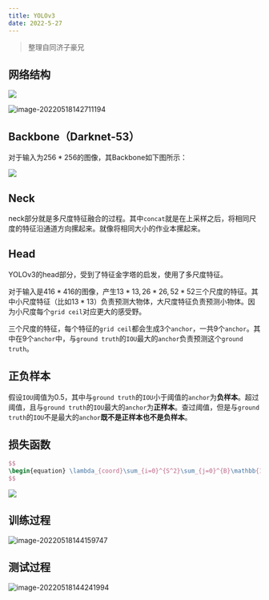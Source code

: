 ```yaml
---
title: YOLOv3
date: 2022-5-27
---
```



> 整理自同济子豪兄

## 网络结构

![](https://vingkin-1304361015.cos.ap-shanghai.myqcloud.com/%E6%B7%B1%E5%BA%A6%E5%AD%A6%E4%B9%A0/image-20220518135951221.png)

![image-20220518142711194](https://vingkin-1304361015.cos.ap-shanghai.myqcloud.com/%E6%B7%B1%E5%BA%A6%E5%AD%A6%E4%B9%A0/image-20220518142711194.png)

## Backbone（Darknet-53）

对于输入为$256*256$的图像，其Backbone如下图所示：

![](https://vingkin-1304361015.cos.ap-shanghai.myqcloud.com/%E6%B7%B1%E5%BA%A6%E5%AD%A6%E4%B9%A0/image-20220518135554800.png)

## Neck

neck部分就是多尺度特征融合的过程。其中`concat`就是在上采样之后，将相同尺度的特征沿通道方向摞起来。就像将相同大小的作业本摞起来。

## Head

YOLOv3的head部分，受到了特征金字塔的启发，使用了多尺度特征。

对于输入是$416*416$的图像，产生$13*13,26*26,52*52$三个尺度的特征。其中小尺度特征（比如$13*13$）负责预测大物体，大尺度特征负责预测小物体。因为小尺度每个`grid ceil`对应更大的感受野。

三个尺度的特征，每个特征的`grid ceil`都会生成$3$个`anchor`，一共$9$个`anchor`。其中在$9$个`anchor`中，与`ground truth`的`IOU`最大的`anchor`负责预测这个`ground truth`。

## 正负样本

假设`IOU`阈值为0.5，其中与`ground truth`的`IOU`小于阈值的`anchor`为**负样本**。超过阈值，且与`ground truth`的`IOU`最大的`anchor`为**正样本**。查过阈值，但是与`ground truth`的`IOU`不是最大的`anchor`**既不是正样本也不是负样本**。

## 损失函数

```latex
$$
\begin{equation} \lambda_{coord}\sum_{i=0}^{S^2}\sum_{j=0}^{B}\mathbb{1}_{i,j}^{obj}\cdot[(b_x-\hat{b_x})^2 + (b_y-\hat{b_y})^2 + (b_w-\hat{b_w})^2 +(b_h-\hat{b_h})^2] \\ \\ \\ + \quad \sum_{i=0}^{S^2}\sum_{j=0}^{B}\mathbb{1}_{i,j}^{obj}\cdot[-log(p_c)+\sum_{i=1}^{n}{BCE(\hat{c_i},c_i)}] \\ \\ \\ + \quad \lambda_{noobj}\sum_{i=0}^{S^2}\sum_{j=0}^{B}\mathbb{1}_{i,j}^{noobj}\cdot[-log(1-p_c)] \end{equation}
$$
```

![](https://vingkin-1304361015.cos.ap-shanghai.myqcloud.com/%E6%B7%B1%E5%BA%A6%E5%AD%A6%E4%B9%A0/image-20220518143441409.png)

## 训练过程

![image-20220518144159747](https://vingkin-1304361015.cos.ap-shanghai.myqcloud.com/%E6%B7%B1%E5%BA%A6%E5%AD%A6%E4%B9%A0/image-20220518144159747.png) 

## 测试过程

![image-20220518144241994](https://vingkin-1304361015.cos.ap-shanghai.myqcloud.com/%E6%B7%B1%E5%BA%A6%E5%AD%A6%E4%B9%A0/image-20220518144241994.png)
